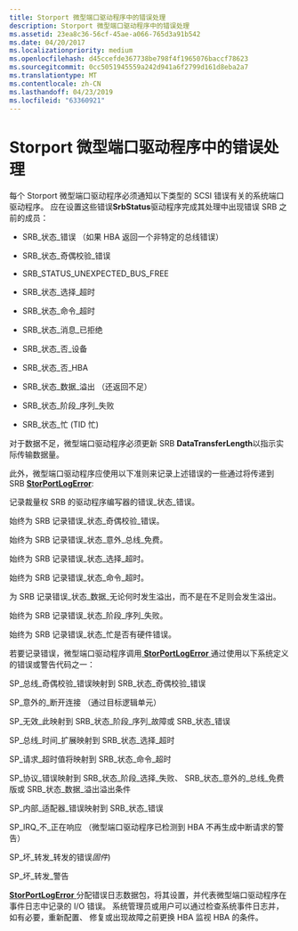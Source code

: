 ```yaml
---
title: Storport 微型端口驱动程序中的错误处理
description: Storport 微型端口驱动程序中的错误处理
ms.assetid: 23ea8c36-56cf-45ae-a066-765d3a91b542
ms.date: 04/20/2017
ms.localizationpriority: medium
ms.openlocfilehash: d45ccefde367738be798f4f1965076baccf78623
ms.sourcegitcommit: 0cc5051945559a242d941a6f2799d161d8eba2a7
ms.translationtype: MT
ms.contentlocale: zh-CN
ms.lasthandoff: 04/23/2019
ms.locfileid: "63360921"
---
```

# <a name="error-handling-in-storport-miniport-drivers"></a>Storport 微型端口驱动程序中的错误处理


每个 Storport 微型端口驱动程序必须通知以下类型的 SCSI 错误有关的系统端口驱动程序。 应在设置这些错误**SrbStatus**驱动程序完成其处理中出现错误 SRB 之前的成员：

-   SRB\_状态\_错误 （如果 HBA 返回一个非特定的总线错误）

-   SRB\_状态\_奇偶校验\_错误

-   SRB\_STATUS\_UNEXPECTED\_BUS\_FREE

-   SRB\_状态\_选择\_超时

-   SRB\_状态\_命令\_超时

-   SRB\_状态\_消息\_已拒绝

-   SRB\_状态\_否\_设备

-   SRB\_状态\_否\_HBA

-   SRB\_状态\_数据\_溢出 （还返回不足）

-   SRB\_状态\_阶段\_序列\_失败

-   SRB\_状态\_忙 (TID 忙)

对于数据不足，微型端口驱动程序必须更新 SRB **DataTransferLength**以指示实际传输数据量。

此外，微型端口驱动程序应使用以下准则来记录上述错误的一些通过将传递到 SRB [ **StorPortLogError**](https://msdn.microsoft.com/library/windows/hardware/ff567426):

记录裁量权 SRB 的驱动程序编写器的错误\_状态\_错误。

始终为 SRB 记录错误\_状态\_奇偶校验\_错误。

始终为 SRB 记录错误\_状态\_意外\_总线\_免费。

始终为 SRB 记录错误\_状态\_选择\_超时。

始终为 SRB 记录错误\_状态\_命令\_超时。

为 SRB 记录错误\_状态\_数据\_无论何时发生溢出，而不是在不足则会发生溢出。

始终为 SRB 记录错误\_状态\_阶段\_序列\_失败。

始终为 SRB 记录错误\_状态\_忙是否有硬件错误。

若要记录错误，微型端口驱动程序调用[ **StorPortLogError** ](https://msdn.microsoft.com/library/windows/hardware/ff567426)通过使用以下系统定义的错误或警告代码之一：

SP\_总线\_奇偶校验\_错误映射到 SRB\_状态\_奇偶校验\_错误

SP\_意外的\_断开连接 （通过目标逻辑单元）

SP\_无效\_此映射到 SRB\_状态\_阶段\_序列\_故障或 SRB\_状态\_错误

SP\_总线\_时间\_扩展映射到 SRB\_状态\_选择\_超时

SP\_请求\_超时值将映射到 SRB\_状态\_命令\_超时

SP\_协议\_错误映射到 SRB\_状态\_阶段\_选择\_失败、 SRB\_状态\_意外的\_总线\_免费版或 SRB\_状态\_数据\_溢出溢出条件

SP\_内部\_适配器\_错误映射到 SRB\_状态\_错误

SP\_IRQ\_不\_正在响应 （微型端口驱动程序已检测到 HBA 不再生成中断请求的警告）

SP\_坏\_转发\_转发的错误*固件*)

SP\_坏\_转发\_警告

[**StorPortLogError** ](https://msdn.microsoft.com/library/windows/hardware/ff567426)分配错误日志数据包，将其设置，并代表微型端口驱动程序在事件日志中记录的 I/O 错误。 系统管理员或用户可以通过检查系统事件日志并，如有必要，重新配置、 修复或出现故障之前更换 HBA 监视 HBA 的条件。

 

 




